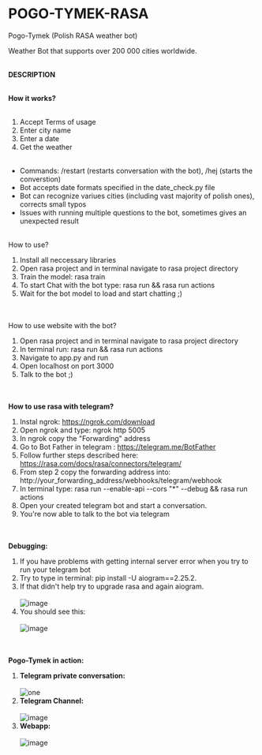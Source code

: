# POGO-TYMEK-RASA
Pogo-Tymek (Polish RASA weather bot)

Weather Bot that supports over 200 000 cities worldwide.
<br><br>

**DESCRIPTION**
<br><br>

**How it works?**
<br><br>
1. Accept Terms of usage
2. Enter city name
3. Enter a date
4. Get the weather
<br><br>
- Commands: /restart (restarts conversation with the bot),  /hej (starts the converstion)
- Bot accepts date formats specified in the date_check.py file
- Bot can recognize variues cities (including vast majority of polish ones), corrects small typos
- Issues with running multiple questions to the bot, sometimes gives an unexpected result
<br><br>

How to use?
<br>
1. Install all neccessary libraries
2. Open rasa project and in terminal navigate to rasa project directory
3. Train the model: rasa train
4. To start Chat with the bot type: rasa run && rasa run actions 
5. Wait for the bot model to load and start chatting ;)

<br><br>
How to use website with the bot?
<br>
1. Open rasa project and in terminal navigate to rasa project directory
2. In terminal run: rasa run && rasa run actions
3. Navigate to app.py and run
4. Open localhost on port 3000
5. Talk to the bot ;)

<br><br>
**How to use rasa with telegram?**
<br>
1. Instal ngrok: https://ngrok.com/download
2. Open ngrok and type: ngrok http 5005
3. In ngrok copy the "Forwarding" address
4. Go to Bot Father in telegram : https://telegram.me/BotFather
5. Follow further steps described here: https://rasa.com/docs/rasa/connectors/telegram/
6. From step 2 copy the forwarding address into: http://your_forwarding_address/webhooks/telegram/webhook
7. In terminal type: rasa run --enable-api --cors "*" --debug && rasa run actions
8. Open your created telegram bot and start a conversation.
9. You're now able to talk to the bot via telegram

<br><br>
**Debugging:**
<br>
1. If you have problems with getting internal server error when you try to run your telegram bot
2. Try to type in terminal: pip install -U aiogram==2.25.2.
3. If that didn't help try to upgrade rasa and again aiogram. <br><br> ![image](https://github.com/KrysztofN/POGO-TYMEK-RASA-/assets/149100411/de2de1ea-0bcd-43de-8017-4b2c6e380a83)
5. You should see this: <br><br> ![image](https://github.com/KrysztofN/POGO-TYMEK-RASA-/assets/149100411/517e2bad-0120-4d4a-8f6d-a8945b20e18f)

<br><br>
**Pogo-Tymek in action:**
<br>
1. **Telegram private conversation:**<br><br> ![one](https://github.com/KrysztofN/POGO-TYMEK-RASA-/assets/149100411/dd2501db-3ce1-4414-bce9-792bc23d1cdd) <br>
2. **Telegram Channel:**<br><br> ![image](https://github.com/KrysztofN/POGO-TYMEK-RASA-/assets/149100411/1725f4f4-a820-43ee-b657-067691f74c1d) <br>
3. **Webapp:**<br><br> ![image](https://github.com/KrysztofN/POGO-TYMEK-RASA-/assets/149100411/b7547636-1f05-4b70-b16c-bfb2ca40958b) <br>



